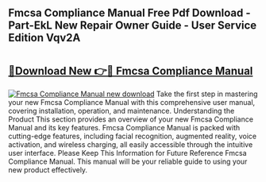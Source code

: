 ## Fmcsa Compliance Manual Free Pdf Download - Part-EkL New Repair Owner Guide - User Service Edition Vqv2A

# <h2><a href="http://bc23879.oget.top/?id=Fmcsa+Compliance+Manual">🔗Download New 👉🔴 Fmcsa Compliance Manual</a></h2>

[![Fmcsa Compliance Manual new download](https://i.imgur.com/5g1atiW.png)](http://bc23879.oget.top/?id=Fmcsa+Compliance+Manual)
Take the first step in mastering your new Fmcsa Compliance Manual with this comprehensive user manual, covering installation, operation, and maintenance. Understanding the Product This section provides an overview of your new Fmcsa Compliance Manual and its key features. Fmcsa Compliance Manual is packed with cutting-edge features, including facial recognition, augmented reality, voice activation, and wireless charging, all easily accessible through the intuitive user interface. Please Keep This Information for Future Reference Fmcsa Compliance Manual. This manual will be your reliable guide to using your new product effectively.
